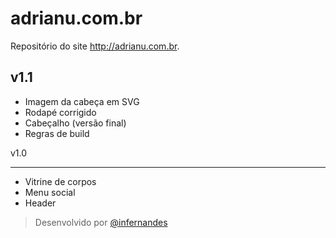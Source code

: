 # adrianu.com.br
Repositório do site http://adrianu.com.br.

v1.1
---
 - Imagem da cabeça em SVG
 - Rodapé corrigido
 - Cabeçalho (versão final)
 - Regras de build

v1.0
___
  - Vitrine de corpos
  - Menu social
  - Header
  
> Desenvolvido por [@infernandes](http://twitter.com/infernandes)
